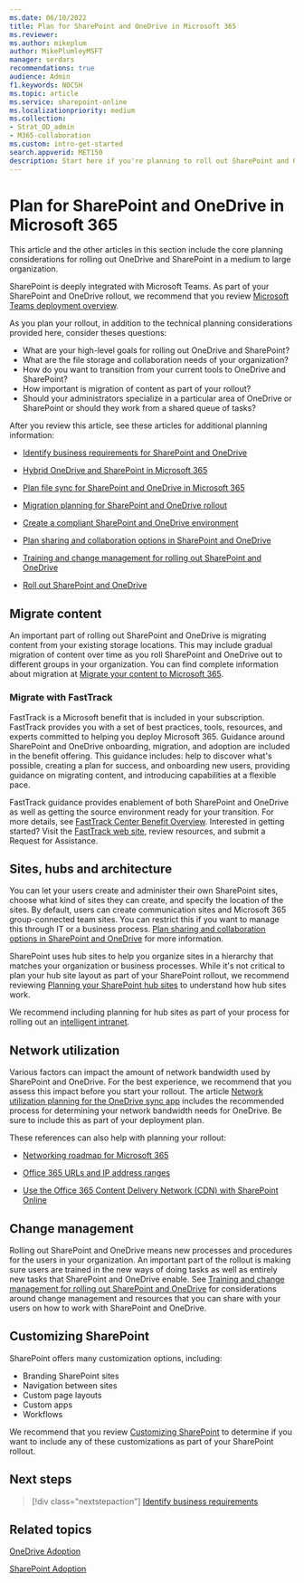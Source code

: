 ```yaml
---
ms.date: 06/10/2022
title: Plan for SharePoint and OneDrive in Microsoft 365
ms.reviewer: 
ms.author: mikeplum
author: MikePlumleyMSFT
manager: serdars
recommendations: true
audience: Admin
f1.keywords: NOCSH
ms.topic: article
ms.service: sharepoint-online
ms.localizationpriority: medium
ms.collection: 
- Strat_OD_admin
- M365-collaboration
ms.custom: intro-get-started
search.appverid: MET150
description: Start here if you're planning to roll out SharePoint and OneDrive in a medium to large organization.
---
```


# Plan for SharePoint and OneDrive in Microsoft 365

This article and the other articles in this section include the core planning considerations for rolling out OneDrive and SharePoint in a medium to large organization.

SharePoint is deeply integrated with Microsoft Teams. As part of your SharePoint and OneDrive rollout, we recommend that you review [Microsoft Teams deployment overview](/microsoftteams/deploy-overview).

As you plan your rollout, in addition to the technical planning considerations provided here, consider theses questions:

- What are your high-level goals for rolling out OneDrive and SharePoint?
- What are the file storage and collaboration needs of your organization?
- How do you want to transition from your current tools to OneDrive and SharePoint?
- How important is migration of content as part of your rollout?
- Should your administrators specialize in a particular area of OneDrive or SharePoint or should they work from a shared queue of tasks?

After you review this article, see these articles for additional planning information:

- [Identify business requirements for SharePoint and OneDrive](business-requirements.md)

- [Hybrid OneDrive and SharePoint in Microsoft 365](hybrid.md)

- [Plan file sync for SharePoint and OneDrive in Microsoft 365](plan-file-sync.md)

- [Migration planning for SharePoint and OneDrive rollout](plan-rollout-migration.md)

- [Create a compliant SharePoint and OneDrive environment](compliant-environment.md)

- [Plan sharing and collaboration options in SharePoint and OneDrive](collaboration-options.md)

- [Training and change management for rolling out SharePoint and OneDrive](training-change-management.md)

- [Roll out SharePoint and OneDrive](roll-out-sharepoint-onedrive.md)

## Migrate content

An important part of rolling out SharePoint and OneDrive is migrating content from your existing storage locations. This may include gradual migration of content over time as you roll SharePoint and OneDrive out to different groups in your organization. You can find complete information about migration at [Migrate your content to Microsoft 365](/sharepointmigration/migrate-to-sharepoint-online).

### Migrate with FastTrack

FastTrack is a Microsoft benefit that is included in your subscription. FastTrack provides you with a set of best practices, tools, resources, and experts committed to helping you deploy Microsoft 365. Guidance around SharePoint and OneDrive onboarding, migration, and adoption are included in the benefit offering. This guidance includes: help to discover what's possible, creating a plan for success, and onboarding new users, providing guidance on migrating content, and introducing capabilities at a flexible pace. 

FastTrack guidance provides enablement of both SharePoint and OneDrive as well as getting the source environment ready for your transition. For more details, see [FastTrack Center Benefit Overview](/fasttrack/data-migration/). Interested in getting started? Visit the [FastTrack web site](https://www.microsoft.com/fasttrack/), review resources, and submit a Request for Assistance.

## Sites, hubs and architecture

You can let your users create and administer their own SharePoint sites, choose what kind of sites they can create, and specify the location of the sites. By default, users can create communication sites and Microsoft 365 group-connected team sites. You can restrict this if you want to manage this through IT or a business process. [Plan sharing and collaboration options in SharePoint and OneDrive](collaboration-options.md) for more information.

SharePoint uses hub sites to help you organize sites in a hierarchy that matches your organization or business processes. While it's not critical to plan your hub site layout as part of your SharePoint rollout, we recommend reviewing [Planning your SharePoint hub sites](planning-hub-sites.md) to understand how hub sites work.

We recommend including planning for hub sites as part of your process for rolling out an [intelligent intranet](/sharepoint/intelligent-internet-overview).

## Network utilization

Various factors can impact the amount of network bandwidth used by SharePoint and OneDrive. For the best experience, we recommend that you assess this impact before you start your rollout. The article [Network utilization planning for the OneDrive sync app](/onedrive/network-utilization-planning) includes the recommended process for determining your network bandwidth needs for OneDrive. Be sure to include this as part of your deployment plan.

These references can also help with planning your rollout:

- [Networking roadmap for Microsoft 365](/microsoft-365/enterprise/networking-roadmap-microsoft-365)

- [Office 365 URLs and IP address ranges](/enterprise/urls-and-ip-address-ranges)

- [Use the Office 365 Content Delivery Network (CDN) with SharePoint Online](/microsoft-365/enterprise/use-microsoft-365-cdn-with-spo)

## Change management

Rolling out SharePoint and OneDrive means new processes and procedures for the users in your organization. An important part of the rollout is making sure users are trained in the new ways of doing tasks as well as entirely new tasks that SharePoint and OneDrive enable. See [Training and change management for rolling out SharePoint and OneDrive](training-change-management.md) for considerations around change management and resources that you can share with your users on how to work with SharePoint and OneDrive.

## Customizing SharePoint

SharePoint offers many customization options, including:
- Branding SharePoint sites
- Navigation between sites
- Custom page layouts
- Custom apps
- Workflows

We recommend that you review [Customizing SharePoint](/sharepoint/extend-and-develop) to determine if you want to include any of these customizations as part of your SharePoint rollout.

## Next steps

> [!div class="nextstepaction"]
> [Identify business requirements](business-requirements.md)

## Related topics

[OneDrive Adoption](https://adoption.microsoft.com/onedrive/)

[SharePoint Adoption](https://adoption.microsoft.com/sharepoint/)

